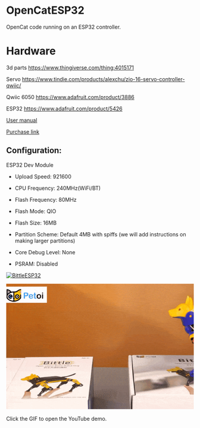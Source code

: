 # OpenCatESP32

OpenCat code running on  an ESP32 controller. 

# Hardware 
3d parts
https://www.thingiverse.com/thing:4015171

Servo
https://www.tindie.com/products/alexchu/zio-16-servo-controller-qwiic/

Qwiic 6050
https://www.adafruit.com/product/3886

ESP32
https://www.adafruit.com/product/5426

[User manual](https://docs.petoi.com/arduino-ide/upload-sketch-for-biboard)

[Purchase link](https://www.petoi.com/products/biboard-esp32-development-board-for-quadruped-robot)

## Configuration:

ESP32 Dev Module

* Upload Speed: 921600

* CPU Frequency: 240MHz(WiFi/BT)

* Flash Frequency: 80MHz

* Flash Mode: QIO

* Flash Size: 16MB

* Partition Scheme: Default 4MB with spiffs (we will add instructions on making larger partitions)

* Core Debug Level: None

* PSRAM: Disabled


[![BittleESP32](https://github.com/PetoiCamp/NonCodeFiles/blob/master/gif/BiBoard.gif)](https://www.youtube.com/watch?v=GTgps_H990w)

[![BittleGap](https://github.com/PetoiCamp/NonCodeFiles/blob/master/gif/gap.gif)](https://youtu.be/1qhNRSQTcG4)

Click the GIF to open the YouTube demo.

